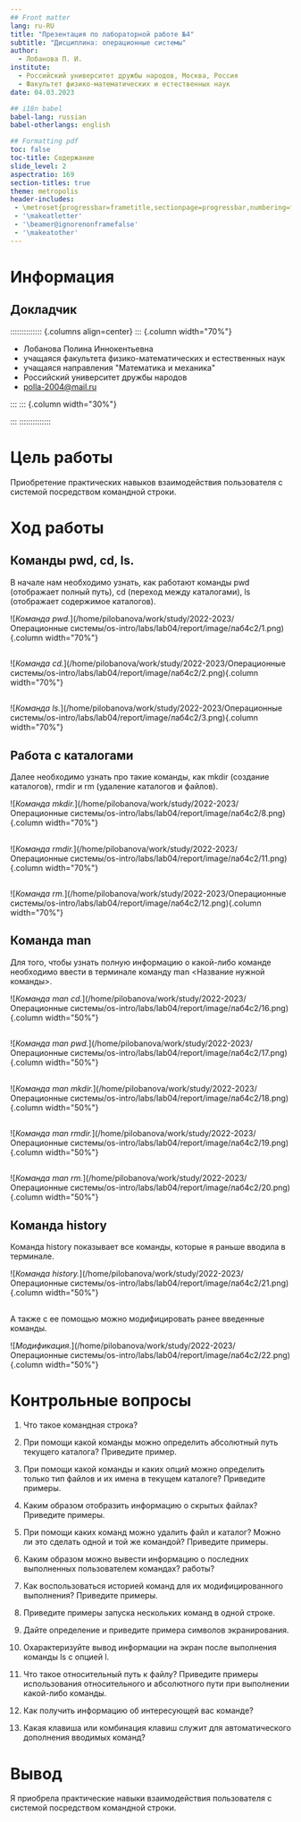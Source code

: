 ```yaml
---
## Front matter
lang: ru-RU
title: "Презентация по лабораторной работе №4"
subtitle: "Дисциплина: операционные системы"
author:
  - Лобанова П. И.
institute:
  - Российский университет дружбы народов, Москва, Россия
  - Факультет физико-математических и естественных наук
date: 04.03.2023

## i18n babel
babel-lang: russian
babel-otherlangs: english

## Formatting pdf
toc: false
toc-title: Содержание
slide_level: 2
aspectratio: 169
section-titles: true
theme: metropolis
header-includes:
 - \metroset{progressbar=frametitle,sectionpage=progressbar,numbering=fraction}
 - '\makeatletter'
 - '\beamer@ignorenonframefalse'
 - '\makeatother'
---
```


# Информация

## Докладчик

:::::::::::::: {.columns align=center}
::: {.column width="70%"}

 * Лобанова Полина Иннокентьевна
  * учащаяся факультета физико-математических и естественных наук
  * учащаяся направления "Математика и механика"
  * Российский университет дружбы народов
  * [polla-2004@mail.ru](polla-2004@mail.ru)

:::
::: {.column width="30%"}


:::
::::::::::::::

# Цель работы

Приобретение практических навыков взаимодействия пользователя с системой посредством командной строки.

# Ход работы

## Команды pwd, cd, ls.
В начале нам необходимо узнать, как работают команды pwd (отображает полный путь), cd (переход между каталогами), ls (отображает содержимое каталогов).

![*Команда pwd.*](/home/pilobanova/work/study/2022-2023/Операционные системы/os-intro/labs/lab04/report/image/лаб4с2/1.png){.column width="70%"}

## 

![*Команда cd.*](/home/pilobanova/work/study/2022-2023/Операционные системы/os-intro/labs/lab04/report/image/лаб4с2/2.png){.column width="70%"}

## 

![*Команда ls.*](/home/pilobanova/work/study/2022-2023/Операционные системы/os-intro/labs/lab04/report/image/лаб4с2/3.png){.column width="70%"}

## Работа с каталогами

Далее необходимо узнать про такие команды, как mkdir (создание каталогов), rmdir и rm (удаление каталогов и файлов).

![*Команда mkdir.*](/home/pilobanova/work/study/2022-2023/Операционные системы/os-intro/labs/lab04/report/image/лаб4с2/8.png){.column width="70%"}

## 

![*Команда rmdir.*](/home/pilobanova/work/study/2022-2023/Операционные системы/os-intro/labs/lab04/report/image/лаб4с2/11.png){.column width="70%"}

## 

![*Команда rm.*](/home/pilobanova/work/study/2022-2023/Операционные системы/os-intro/labs/lab04/report/image/лаб4с2/12.png){.column width="70%"}

## Команда man

Для того, чтобы узнать полную информацию о какой-либо команде необходимо ввести в терминале команду man <Название нужной команды>.

![*Команда man cd.*](/home/pilobanova/work/study/2022-2023/Операционные системы/os-intro/labs/lab04/report/image/лаб4с2/16.png){.column width="50%"}

## 

![*Команда man pwd.*](/home/pilobanova/work/study/2022-2023/Операционные системы/os-intro/labs/lab04/report/image/лаб4с2/17.png){.column width="50%"}

## 

![*Команда man mkdir.*](/home/pilobanova/work/study/2022-2023/Операционные системы/os-intro/labs/lab04/report/image/лаб4с2/18.png){.column width="50%"}

## 

![*Команда man rmdir.*](/home/pilobanova/work/study/2022-2023/Операционные системы/os-intro/labs/lab04/report/image/лаб4с2/19.png){.column width="50%"}

## 

![*Команда man rm.*](/home/pilobanova/work/study/2022-2023/Операционные системы/os-intro/labs/lab04/report/image/лаб4с2/20.png){.column width="50%"}

## Команда history

Команда history показывает все команды, которые я раньше вводила в терминале.

![*Команда history.*](/home/pilobanova/work/study/2022-2023/Операционные системы/os-intro/labs/lab04/report/image/лаб4с2/21.png){.column width="50%"}
 
## 
 
А также с ее помощью можно модифицировать ранее введенные команды.

![*Модификация.*](/home/pilobanova/work/study/2022-2023/Операционные системы/os-intro/labs/lab04/report/image/лаб4с2/22.png){.column width="50%"}

# Контрольные вопросы

1. Что такое командная строка?

2. При помощи какой команды можно определить абсолютный путь текущего каталога?
Приведите пример.

3. При помощи какой команды и каких опций можно определить только тип файлов
и их имена в текущем каталоге? Приведите примеры.

4. Каким образом отобразить информацию о скрытых файлах? Приведите примеры.

5. При помощи каких команд можно удалить файл и каталог? Можно ли это сделать
одной и той же командой? Приведите примеры.

6. Каким образом можно вывести информацию о последних выполненных пользователем командах? работы?

7. Как воспользоваться историей команд для их модифицированного выполнения? Приведите примеры.

8. Приведите примеры запуска нескольких команд в одной строке.

9. Дайте определение и приведите примера символов экранирования.

10. Охарактеризуйте вывод информации на экран после выполнения команды ls с опцией
l.

11. Что такое относительный путь к файлу? Приведите примеры использования относительного и абсолютного пути при выполнении какой-либо команды.

12. Как получить информацию об интересующей вас команде?

13. Какая клавиша или комбинация клавиш служит для автоматического дополнения
вводимых команд?

# Вывод

Я приобрела практические навыки взаимодействия пользователя с системой посредством командной строки.

